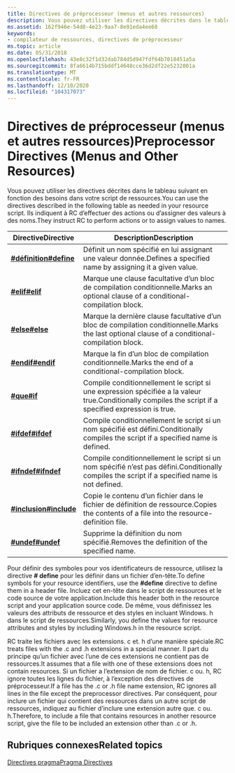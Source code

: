 ```yaml
---
title: Directives de préprocesseur (menus et autres ressources)
description: Vous pouvez utiliser les directives décrites dans le tableau suivant en fonction des besoins dans votre script de ressources. Ils indiquent à RC d’effectuer des actions ou d’assigner des valeurs à des noms.
ms.assetid: 162f946e-54d8-4e23-9aa7-8e91eda4ee68
keywords:
- compilateur de ressources, directives de préprocesseur
ms.topic: article
ms.date: 05/31/2018
ms.openlocfilehash: 43e8c32f1d32dab784d5d947fdf64b7018451a5a
ms.sourcegitcommit: 8fa6614b715bddf14648cce36d2df22e5232801a
ms.translationtype: MT
ms.contentlocale: fr-FR
ms.lasthandoff: 12/10/2020
ms.locfileid: "104317073"
---
```

# <a name="preprocessor-directives-menus-and-other-resources"></a><span data-ttu-id="be280-105">Directives de préprocesseur (menus et autres ressources)</span><span class="sxs-lookup"><span data-stu-id="be280-105">Preprocessor Directives (Menus and Other Resources)</span></span>

<span data-ttu-id="be280-106">Vous pouvez utiliser les directives décrites dans le tableau suivant en fonction des besoins dans votre script de ressources.</span><span class="sxs-lookup"><span data-stu-id="be280-106">You can use the directives described in the following table as needed in your resource script.</span></span> <span data-ttu-id="be280-107">Ils indiquent à RC d’effectuer des actions ou d’assigner des valeurs à des noms.</span><span class="sxs-lookup"><span data-stu-id="be280-107">They instruct RC to perform actions or to assign values to names.</span></span>



| <span data-ttu-id="be280-108">Directive</span><span class="sxs-lookup"><span data-stu-id="be280-108">Directive</span></span>                     | <span data-ttu-id="be280-109">Description</span><span class="sxs-lookup"><span data-stu-id="be280-109">Description</span></span>                                                           |
|-------------------------------|-----------------------------------------------------------------------|
| [<span data-ttu-id="be280-110">**\#définition**</span><span class="sxs-lookup"><span data-stu-id="be280-110">**\#define**</span></span>](-define.md)   | <span data-ttu-id="be280-111">Définit un nom spécifié en lui assignant une valeur donnée.</span><span class="sxs-lookup"><span data-stu-id="be280-111">Defines a specified name by assigning it a given value.</span></span>               |
| [<span data-ttu-id="be280-112">**\#elif**</span><span class="sxs-lookup"><span data-stu-id="be280-112">**\#elif**</span></span>](-elif.md)       | <span data-ttu-id="be280-113">Marque une clause facultative d’un bloc de compilation conditionnelle.</span><span class="sxs-lookup"><span data-stu-id="be280-113">Marks an optional clause of a conditional-compilation block.</span></span>          |
| [<span data-ttu-id="be280-114">**\#else**</span><span class="sxs-lookup"><span data-stu-id="be280-114">**\#else**</span></span>](-else.md)       | <span data-ttu-id="be280-115">Marque la dernière clause facultative d’un bloc de compilation conditionnelle.</span><span class="sxs-lookup"><span data-stu-id="be280-115">Marks the last optional clause of a conditional-compilation block.</span></span>    |
| [<span data-ttu-id="be280-116">**\#endif**</span><span class="sxs-lookup"><span data-stu-id="be280-116">**\#endif**</span></span>](-endif.md)     | <span data-ttu-id="be280-117">Marque la fin d’un bloc de compilation conditionnelle.</span><span class="sxs-lookup"><span data-stu-id="be280-117">Marks the end of a conditional-compilation block.</span></span>                     |
| [<span data-ttu-id="be280-118">**\#que**</span><span class="sxs-lookup"><span data-stu-id="be280-118">**\#if**</span></span>](-if.md)           | <span data-ttu-id="be280-119">Compile conditionnellement le script si une expression spécifiée a la valeur true.</span><span class="sxs-lookup"><span data-stu-id="be280-119">Conditionally compiles the script if a specified expression is true.</span></span>  |
| [<span data-ttu-id="be280-120">**\#ifdef**</span><span class="sxs-lookup"><span data-stu-id="be280-120">**\#ifdef**</span></span>](-ifdef.md)     | <span data-ttu-id="be280-121">Compile conditionnellement le script si un nom spécifié est défini.</span><span class="sxs-lookup"><span data-stu-id="be280-121">Conditionally compiles the script if a specified name is defined.</span></span>     |
| [<span data-ttu-id="be280-122">**\#ifndef**</span><span class="sxs-lookup"><span data-stu-id="be280-122">**\#ifndef**</span></span>](-ifndef.md)   | <span data-ttu-id="be280-123">Compile conditionnellement le script si un nom spécifié n’est pas défini.</span><span class="sxs-lookup"><span data-stu-id="be280-123">Conditionally compiles the script if a specified name is not defined.</span></span> |
| [<span data-ttu-id="be280-124">**\#inclusion**</span><span class="sxs-lookup"><span data-stu-id="be280-124">**\#include**</span></span>](-include.md) | <span data-ttu-id="be280-125">Copie le contenu d’un fichier dans le fichier de définition de ressource.</span><span class="sxs-lookup"><span data-stu-id="be280-125">Copies the contents of a file into the resource-definition file.</span></span>      |
| [<span data-ttu-id="be280-126">**\#undef**</span><span class="sxs-lookup"><span data-stu-id="be280-126">**\#undef**</span></span>](-undef.md)     | <span data-ttu-id="be280-127">Supprime la définition du nom spécifié.</span><span class="sxs-lookup"><span data-stu-id="be280-127">Removes the definition of the specified name.</span></span>                         |



 

<span data-ttu-id="be280-128">Pour définir des symboles pour vos identificateurs de ressource, utilisez la directive **\# define** pour les définir dans un fichier d’en-tête.</span><span class="sxs-lookup"><span data-stu-id="be280-128">To define symbols for your resource identifiers, use the **\#define** directive to define them in a header file.</span></span> <span data-ttu-id="be280-129">Incluez cet en-tête dans le script de ressources et le code source de votre application.</span><span class="sxs-lookup"><span data-stu-id="be280-129">Include this header both in the resource script and your application source code.</span></span> <span data-ttu-id="be280-130">De même, vous définissez les valeurs des attributs de ressource et des styles en incluant Windows. h dans le script de ressources.</span><span class="sxs-lookup"><span data-stu-id="be280-130">Similarly, you define the values for resource attributes and styles by including Windows.h in the resource script.</span></span>

<span data-ttu-id="be280-131">RC traite les fichiers avec les extensions. c et. h d’une manière spéciale.</span><span class="sxs-lookup"><span data-stu-id="be280-131">RC treats files with the .c and .h extensions in a special manner.</span></span> <span data-ttu-id="be280-132">Il part du principe qu’un fichier avec l’une de ces extensions ne contient pas de ressources.</span><span class="sxs-lookup"><span data-stu-id="be280-132">It assumes that a file with one of these extensions does not contain resources.</span></span> <span data-ttu-id="be280-133">Si un fichier a l’extension de nom de fichier. c ou. h, RC ignore toutes les lignes du fichier, à l’exception des directives de préprocesseur.</span><span class="sxs-lookup"><span data-stu-id="be280-133">If a file has the .c or .h file name extension, RC ignores all lines in the file except the preprocessor directives.</span></span> <span data-ttu-id="be280-134">Par conséquent, pour inclure un fichier qui contient des ressources dans un autre script de ressources, indiquez au fichier d’inclure une extension autre que. c ou. h.</span><span class="sxs-lookup"><span data-stu-id="be280-134">Therefore, to include a file that contains resources in another resource script, give the file to be included an extension other than .c or .h.</span></span>

## <a name="related-topics"></a><span data-ttu-id="be280-135">Rubriques connexes</span><span class="sxs-lookup"><span data-stu-id="be280-135">Related topics</span></span>

<dl> <dt>

[<span data-ttu-id="be280-136">Directives pragma</span><span class="sxs-lookup"><span data-stu-id="be280-136">Pragma Directives</span></span>](pragma-directives.md)
</dt> </dl>

 

 




